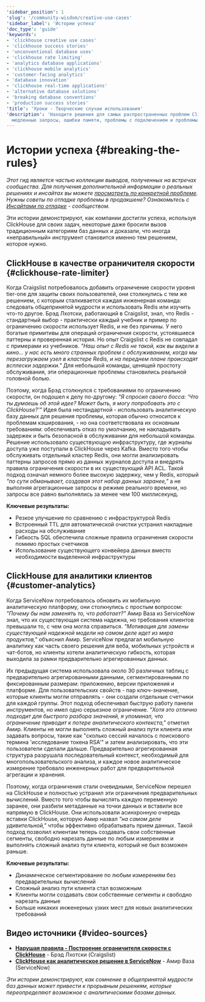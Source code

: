 ```yaml
---
'sidebar_position': 1
'slug': '/community-wisdom/creative-use-cases'
'sidebar_label': 'Истории успеха'
'doc_type': 'guide'
'keywords':
- 'clickhouse creative use cases'
- 'clickhouse success stories'
- 'unconventional database uses'
- 'clickhouse rate limiting'
- 'analytics database applications'
- 'clickhouse mobile analytics'
- 'customer-facing analytics'
- 'database innovation'
- 'clickhouse real-time applications'
- 'alternative database solutions'
- 'breaking database conventions'
- 'production success stories'
'title': 'Уроки - Творческие случаи использования'
'description': 'Находите решения для самых распространенных проблем ClickHouse, включая
  медленные запросы, ошибки памяти, проблемы с подключением и проблемы с файлами конфигурации.'
---
```



# Истории успеха {#breaking-the-rules}

*Этот гид является частью коллекции выводов, полученных на встречах сообщества. Для получения дополнительной информации о реальных решениях и инсайтах вы можете [просмотреть по конкретной проблеме](./community-wisdom.md).*
*Нужны советы по отладке проблемы в продакшене? Ознакомьтесь с [Инсайтами по отладке](./debugging-insights.md) - сообществом.*

Эти истории демонстрируют, как компании достигли успеха, используя ClickHouse для своих задач, некоторые даже бросили вызов традиционным категориям баз данных и доказали, что иногда «неправильный» инструмент становится именно тем решением, которое нужно.

## ClickHouse в качестве ограничителя скорости {#clickhouse-rate-limiter}

Когда Craigslist потребовалось добавить ограничение скорости уровня tier-one для защиты своих пользователей, они столкнулись с тем же решением, с которым сталкивается каждая инженерная команда: следовать общепринятой мудрости и использовать Redis или изучить что-то другое. Брэд Лхотски, работающий в Craigslist, знал, что Redis - стандартный выбор - практически каждый учебник и пример по ограничению скорости использует Redis, и не без причины. У него богатые примитивы для операций ограничения скорости, устоявшиеся паттерны и проверенная история. Но опыт Craigslist с Redis не совпадал с примерами из учебников. *"Наш опыт с Redis не такой, как вы видели в кино... у нас есть много странных проблем с обслуживанием, когда мы перезагружаем узел в кластере Redis, и на переднем плане происходят всплески задержки."* Для небольшой команды, ценящей простоту обслуживания, эти операционные проблемы становились реальной головной болью.

Поэтому, когда Брэд столкнулся с требованиями по ограничению скорости, он подошел к делу по-другому: *"Я спросил своего босса: 'Что ты думаешь об этой идее? Может быть, я могу попробовать это с ClickHouse?'"* Идея была нестандартной - использовать аналитическую базу данных для решения проблемы, которая обычно относится к проблемам кэширования, - но она соответствовала их основным требованиям: обеспечивать отказ по умолчанию, не накладывать задержек и быть безопасной в обслуживании для небольшой команды. Решение использовало существующую инфраструктуру, где журналы доступа уже поступали в ClickHouse через Kafka. Вместо того чтобы обслуживать отдельный кластер Redis, они могли анализировать паттерны запросов прямо из данных журналов доступа и внедрять правила ограничения скорости в их существующий API ACL. Такой подход означал немного более высокую задержку, чем у Redis, который *"по сути обманывает, создавая этот набор данных заранее,"* а не выполняя агрегационные запросы в режиме реального времени, но запросы все равно выполнялись за менее чем 100 миллисекунд.

**Ключевые результаты:**
- Резкое улучшение по сравнению с инфраструктурой Redis
- Встроенный TTL для автоматической очистки устранил накладные расходы на обслуживание
- Гибкость SQL обеспечила сложные правила ограничения скорости помимо простых счетчиков
- Использование существующего конвейера данных вместо необходимости выделенной инфраструктуры

## ClickHouse для аналитики клиентов {#customer-analytics}

Когда ServiceNow потребовалось обновить их мобильную аналитическую платформу, они столкнулись с простым вопросом: *"Почему бы нам заменять то, что работает?"* Амир Вазa из ServiceNow знал, что их существующая система надежна, но требования клиентов превышали то, с чем она могла справиться. *"Мотивация для замены существующей надежной модели на самом деле идет из мира продуктов,"* объяснил Амир. ServiceNow предлагал мобильную аналитику как часть своего решения для веба, мобильных устройств и чат-ботов, но клиенты хотели аналитическую гибкость, которая выходила за рамки предварительно агрегированных данных.

Их предыдущая система использовала около 30 различных таблиц с предварительно агрегированными данными, сегментированными по фиксированным размерам: приложению, версии приложения и платформе. Для пользовательских свойств - пар ключ-значение, которые клиенты могли отправлять - они создали отдельные счетчики для каждой группы. Этот подход обеспечивал быструю работу панели инструментов, но имел одно серьезное ограничение. *"Хотя это отлично подходит для быстрого разбора значений, я упоминал, что ограничение приводит к потере аналитического контекста,"* отметил Амир. Клиенты не могли выполнять сложный анализ пути клиента или задавать вопросы, такие как "сколько сессий началось с поискового термина 'исследование токена RSA'" и затем анализировать, что эти пользователи сделали дальше. Предварительно агрегированная структура разрушала последовательный контекст, необходимый для многопользовательского анализа, и каждое новое аналитическое измерение требовало инженерных работ для предварительной агрегации и хранения.

Поэтому, когда ограничения стали очевидными, ServiceNow перешел на ClickHouse и полностью устранил эти ограничения предварительных вычислений. Вместо того чтобы вычислять каждую переменную заранее, они разбили метаданные на точки данных и вставили все напрямую в ClickHouse. Они использовали асинхронную очередь вставки ClickHouse, которую Амир назвал *"на самом деле удивительной,"* чтобы эффективно обрабатывать прием данных. Такой подход позволил клиентам теперь создавать свои собственные сегменты, свободно нарезать данные по любым измерениям и выполнять сложный анализ пути клиента, который не был возможен раньше.

**Ключевые результаты:**
- Динамическое сегментирование по любым измерениям без предварительных вычислений
- Сложный анализ пути клиента стал возможным
- Клиенты могли создавать свои собственные сегменты и свободно нарезать данные  
- Больше никаких инженерных узких мест для новых аналитических требований

## Видео источники {#video-sources}

- **[Нарушая правила - Построение ограничителя скорости с ClickHouse](https://www.youtube.com/watch?v=wRwqrbUjRe4)** - Брэд Лхотски (Craigslist)
- **[ClickHouse как аналитическое решение в ServiceNow](https://www.youtube.com/watch?v=b4Pmpx3iRK4)** - Амир Вазa (ServiceNow)

*Эти истории демонстрируют, как сомнение в общепринятой мудрости баз данных может привести к прорывным решениям, которые переопределяют возможное с аналитическими базами данных.*

